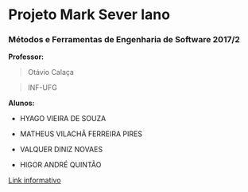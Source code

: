 # Projeto Mark Sever Iano

### Métodos e Ferramentas de Engenharia de Software 2017/2

**Professor:**
> Otávio Calaça

> INF-UFG


**Alunos:**
- HYAGO VIEIRA DE SOUZA

- MATHEUS VILACHÃ FERREIRA PIRES

- VALQUER DINIZ NOVAES

- HIGOR ANDRÉ QUINTÃO

[Link informativo](https://docs.google.com/document/d/1NbplWXYKoasIweWbF2568w8nmZQFdE6DY5PXZ5G0tjE/edit?usp=sharing)
